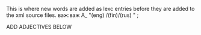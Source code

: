 This is where new words are added as lexc entries before they are 
added to the xml source files.
важ:важ A_ "(eng) /(fin)/(rus) " ;


ADD ADJECTIVES BELOW




